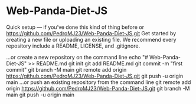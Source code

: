 # Web-Panda-Diet-JS

Quick setup — if you’ve done this kind of thing before
or	
https://github.com/PedroMJ23/Web-Panda-Diet-JS.git
Get started by creating a new file or uploading an existing file. We recommend every repository include a README, LICENSE, and .gitignore.

…or create a new repository on the command line
echo "# Web-Panda-Diet-JS" >> README.md
git init
git add README.md
git commit -m "first commit"
git branch -M main
git remote add origin https://github.com/PedroMJ23/Web-Panda-Diet-JS.git
git push -u origin main
…or push an existing repository from the command line
git remote add origin https://github.com/PedroMJ23/Web-Panda-Diet-JS.git
git branch -M main
git push -u origin main
